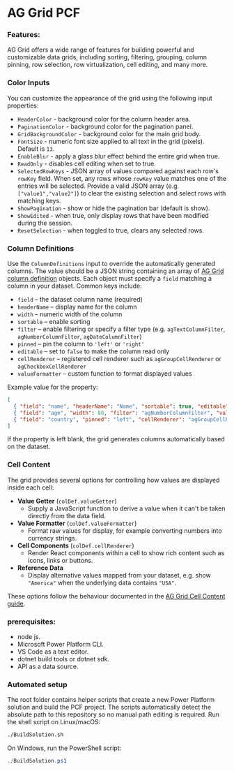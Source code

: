 # AG Grid PCF

### Features:
AG Grid offers a wide range of features for building powerful and customizable data grids, including sorting, filtering, grouping, column pinning, row selection, row virtualization, cell editing, and many more.

### Color Inputs
You can customize the appearance of the grid using the following input properties:
* `HeaderColor` - background color for the column header area.
* `PaginationColor` - background color for the pagination panel.
* `GridBackgroundColor` - background color for the main grid body.
* `FontSize` - numeric font size applied to all text in the grid (pixels). Default is `13`.
* `EnableBlur` - apply a glass blur effect behind the entire grid when true.
* `ReadOnly` - disables cell editing when set to true.
* `SelectedRowKeys` - JSON array of values compared against each row's `rowKey` field. When set, any rows whose `rowKey` value matches one of the entries will be selected. Provide a valid JSON array (e.g. `["value1","value2"]`) to clear the existing selection and select rows with matching keys.
* `ShowPagination` - show or hide the pagination bar (default is show).
* `ShowEdited` - when true, only display rows that have been modified during the session.
* `ResetSelection` - when toggled to true, clears any selected rows.

### Column Definitions
Use the `ColumnDefinitions` input to override the automatically generated columns. The value should be a JSON string containing an array of [AG Grid column definition](https://www.ag-grid.com/react-data-grid/column-definitions/) objects. Each object must specify a `field` matching a column in your dataset. Common keys include:

* `field` – the dataset column name (required)
* `headerName` – display name for the column
* `width` – numeric width of the column
* `sortable` – enable sorting
* `filter` – enable filtering or specify a filter type (e.g. `agTextColumnFilter`, `agNumberColumnFilter`, `agDateColumnFilter`)
* `pinned` – pin the column to `'left'` or `'right'`
* `editable` – set to `false` to make the column read only
* `cellRenderer` – registered cell renderer such as `agGroupCellRenderer` or `agCheckboxCellRenderer`
* `valueFormatter` – custom function to format displayed values

Example value for the property:

```json
[
  { "field": "name", "headerName": "Name", "sortable": true, "editable": false },
  { "field": "age", "width": 80, "filter": "agNumberColumnFilter", "valueFormatter": "ageFormatter" },
  { "field": "country", "pinned": "left", "cellRenderer": "agGroupCellRenderer" }
]
```

If the property is left blank, the grid generates columns automatically based on the dataset.

### Cell Content
The grid provides several options for controlling how values are displayed inside each cell:

* **Value Getter** (`colDef.valueGetter`)
  * Supply a JavaScript function to derive a value when it can't be taken directly from the data field.
* **Value Formatter** (`colDef.valueFormatter`)
  * Format raw values for display, for example converting numbers into currency strings.
* **Cell Components** (`colDef.cellRenderer`)
  * Render React components within a cell to show rich content such as icons, links or buttons.
* **Reference Data**
  * Display alternative values mapped from your dataset, e.g. show `"America"` when the underlying data contains `"USA"`.

These options follow the behaviour documented in the [AG Grid Cell Content guide](https://www.ag-grid.com/react-data-grid/cell-content/).

### prerequisites:
* node js.
* Microsoft Power Platform CLI.
* VS Code as a text editor.
* dotnet build tools or dotnet sdk.
* API as a data source.

### Automated setup
The root folder contains helper scripts that create a new Power Platform solution and build the PCF project. The scripts automatically detect the absolute path to this repository so no manual path editing is required.
Run the shell script on Linux/macOS:
```bash
./BuildSolution.sh
```
On Windows, run the PowerShell script:
```powershell
./BuildSolution.ps1
```

